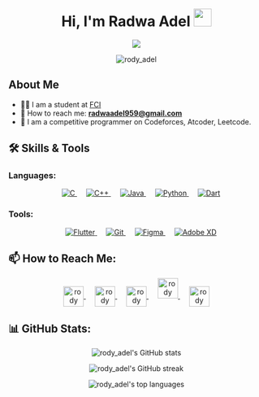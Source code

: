 <h1 align="center">Hi, I'm Radwa Adel <img src="https://media.giphy.com/media/hvRJCLFzcasrR4ia7z/giphy.gif" width="35"></h1>

<a href="https://github.com/DenverCoder1/readme-typing-svg" style="display: block; margin: auto; text-align: center;">
  <img src="https://readme-typing-svg.herokuapp.com?font=Time+New+Roman&color=%23C8BK25&size=25&center=true&vCenter=true&width=600&height=100&lines=Computer+Science+Student;Competitive+Programmer;Mobile+App+Developer;Graphic+Designer">
</a>

<p align="center">
  <img src="https://komarev.com/ghpvc/?username=rody_adel&label=Profile%20views&color=0e75b6&style=flat" alt="rody_adel" />
</p>

## About Me
- 👨‍💻 I am a student at [FCI](http://suez.edu.eg/ar/?page_id=7325&lang=en)
- 📧 How to reach me: **radwaadel959@gmail.com**
- 🏅 I am a competitive programmer on Codeforces, Atcoder, Leetcode.

## 🛠️ Skills & Tools
### Languages:
<p align="center"> 
  &emsp; 
  <a href="https://www.cprogramming.com/" target="_blank"> 
    <img alt="C" src="https://img.shields.io/badge/C%20-%232370ED.svg?style=plastic&logo=c&logoColor=white">
  </a> 
  &emsp;
  <a href="https://www.w3schools.com/cpp/" target="_blank"> 
    <img alt="C++" src="https://img.shields.io/badge/C++%20-%2300599C.svg?style=plastic&logo=c%2B%2B&logoColor=white">
  </a> 
  &emsp;
  <a href="https://www.java.com" target="_blank"> 
    <img alt="Java" src="https://img.shields.io/badge/Java-%23007396.svg?style=plastic&logo=java&logoColor=white">
  </a>
  &emsp;
  <a href="https://www.python.org" target="_blank">
    <img alt="Python" src="https://img.shields.io/badge/Python%20-%2314354C.svg?style=plastic&logo=python&logoColor=white">
  </a>
  &emsp;
  <a href="https://dart.dev" target="_blank">
    <img alt="Dart" src="https://img.shields.io/badge/Dart%20-%2314354C.svg?style=plastic&logo=dart&logoColor=white">
  </a>
</p>

### Tools:
<p align="center">
  &emsp;
  <a href="https://flutter.dev" target="_blank">
    <img alt="Flutter" src="https://img.shields.io/badge/Flutter%20-%2302569B.svg?style=plastic&logo=flutter&logoColor=white">
  </a>
  &emsp;
  <a href="https://git-scm.com/" target="_blank">
    <img alt="Git" src="https://img.shields.io/badge/Git%20-%23F05033.svg?style=plastic&logo=git&logoColor=white">
  </a>
  &emsp;
  <a href="https://www.figma.com/" target="_blank">
    <img alt="Figma" src="https://img.shields.io/badge/Figma%20-%23F24E1E.svg?style=plastic&logo=figma&logoColor=white">
  </a>
  &emsp;
  <a href="https://www.adobe.com/products/xd.html" target="_blank">
    <img alt="Adobe XD" src="https://img.shields.io/badge/Adobe%20XD%20-%23FF26BE.svg?style=plastic&logo=adobe-xd&logoColor=white">
  </a>
</p>

## 📫 How to Reach Me:
<p align="center">                        
  <a href="https://codeforces.com/profile/rody_adel" target="blank">
    <img align="center" src="https://raw.githubusercontent.com/rahuldkjain/github-profile-readme-generator/master/src/images/icons/Social/codeforces.svg" alt="rody" height="40" width="40" />
  </a>
  &emsp;
  <a href="https://www.facebook.com/profile.php?id=100037716287185" target="blank">
    <img align="center" src="https://raw.githubusercontent.com/rahuldkjain/github-profile-readme-generator/master/src/images/icons/Social/facebook.svg" alt="rody" height="40" width="40" />
  </a>
  &emsp;
  <a href="https://leetcode.com/radwaadelooo6/" target="blank">
    <img align="center" src="https://raw.githubusercontent.com/rahuldkjain/github-profile-readme-generator/master/src/images/icons/Social/leet-code.svg" alt="rody" height="40" width="40" />
  </a>
  &emsp;
  <a href="https://icpc.global/private/profile/987190">
    <img src="https://i.ibb.co/6J0r7rW/Daco-5610880.png" alt="rody" height="40" width="40" />
  </a>
  &emsp;
  <a href="https://www.behance.net/radwaadel7" target="blank">
    <img align="center" src="https://raw.githubusercontent.com/rahuldkjain/github-profile-readme-generator/master/src/images/icons/Social/behance.svg" alt="rody" height="40" width="40" />
  </a>
</p>

## 📊 GitHub Stats:
<p align="center">
  <img src="https://github-readme-stats.vercel.app/api?username=rody_adel&show_icons=true&theme=radical" alt="rody_adel's GitHub stats" />
</p>

<p align="center">
  <img src="https://github-readme-streak-stats.herokuapp.com/?user=rody_adel&theme=radical" alt="rody_adel's GitHub streak" />
</p>

<p align="center">
  <img src="https://github-readme-stats.vercel.app/api/top-langs?username=rody_adel&show_icons=true&locale=en&layout=compact&theme=radical" alt="rody_adel's top languages" />
</p>
